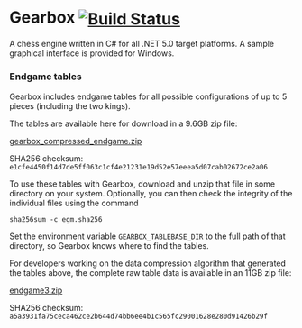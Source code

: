 # Gearbox <span style="vertical-align: middle;">[![Build Status](https://travis-ci.com/cosinekitty/astronomy.svg)](https://travis-ci.com/cosinekitty/gearbox)</span>
A chess engine written in C# for all .NET 5.0 target platforms.
A sample graphical interface is provided for Windows.

### Endgame tables
Gearbox includes endgame tables for all possible configurations of up to 5 pieces (including the two kings).

The tables are available here for download in a 9.6GB zip file:

[gearbox_compressed_endgame.zip](https://cosinekitty-gearbox.s3.amazonaws.com/gearbox_compressed_endgame.zip)

SHA256 checksum:
`e1cfe4450f14d7de5ff063c1cf4e21231e19d52e57eeea5d07cab02672ce2a06`

To use these tables with Gearbox, download and unzip that file in some directory on your system.
Optionally, you can then check the integrity of the individual files using the command

```
sha256sum -c egm.sha256
```

Set the environment variable `GEARBOX_TABLEBASE_DIR` to the full path of that directory,
so Gearbox knows where to find the tables.

For developers working on the data compression algorithm that generated the tables above,
the complete raw table data is available in an 11GB zip file:

[endgame3.zip](https://cosinekitty-gearbox.s3.amazonaws.com/endgame3.zip)

SHA256 checksum:
`a5a3931fa75ceca462ce2b644d74bb6ee4b1c565fc29001628e280d91426b29f`

